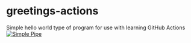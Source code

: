 # greetings-actions
Simple hello world type of program for use with learning GitHub Actions
[![Simple Pipe](https://github.com/yynetapp/greetings-actions/actions/workflows/simple-pipe.yml/badge.svg)](https://github.com/yynetapp/greetings-actions/actions/workflows/simple-pipe.yml)

